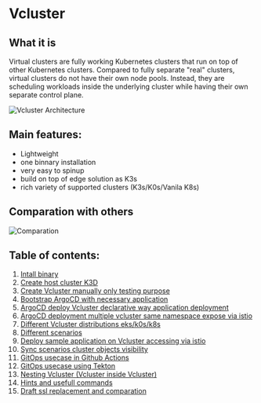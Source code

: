 # Vcluster

## What it is
Virtual clusters are fully working Kubernetes clusters that run on top of other Kubernetes clusters. Compared to fully separate "real" clusters, virtual clusters do not have their own node pools. Instead, they are scheduling workloads inside the underlying cluster while having their own separate control plane.

![Vcluster Architecture](https://www.vcluster.com/docs/media/diagrams/vcluster-architecture.svg)


## Main features:

- Lightweight 
- one binnary installation
- very easy to spinup
- build on top of edge solution as K3s
- rich variety of supported clusters (K3s/K0s/Vanila K8s)

## Comparation with others

![Comparation](https://www.vcluster.com/docs/media/vcluster-comparison.png)


## Table of contents:
1. [Intall binary](./doc/INSTALL.md)
2. [Create host cluster K3D](./doc/HOST-CLUSTER.md)
3. [Create Vcluster manually only testing purpose](./doc/VIRTUAL-CLUSTER.md)
4. [Bootstrap ArgoCD with necessary application](./doc/ARGOCD-INSTALL.md)
5. [ArgoCD deploy Vcluster declarative way application deployment](./doc/ARGO-DEPLOYMENT.md)
6. [ArgoCD deployment multiple vcluster same namespace expose via istio](./doc/ARGOCD-MULTIPLE-VCLUSTER.md)
7. [Different Vcluster distributions eks/k0s/k8s](./doc/VARIETY-OF-DISTROS.md)
8. [Different scenarios](./doc/SCENARIOS.md)
9.  [Deploy sample application on Vcluster accessing via istio](./SAMPLE-APPS-VCLUSTER.md)
10. [Sync scenarios cluster objects visibility](./doc/SYNC-OPTIONS.md)
11. [GitOps usecase in Github Actions](./doc/PIPELINE-EXAMPLE1.md)
12. [GitOps usecase using Tekton](./doc/PIPELINE-EXAMPLE2.md)
13. [Nesting Vcluster (Vcluster inside Vcluster)](./doc/NESTING-VCLUSTER.md)
14. [Hints and usefull commands](./doc/HINTS.md)
15. [Draft ssl replacement and comparation](./doc/CERTIFICATE-REPLACEMENT-ATTEMPT.md)
